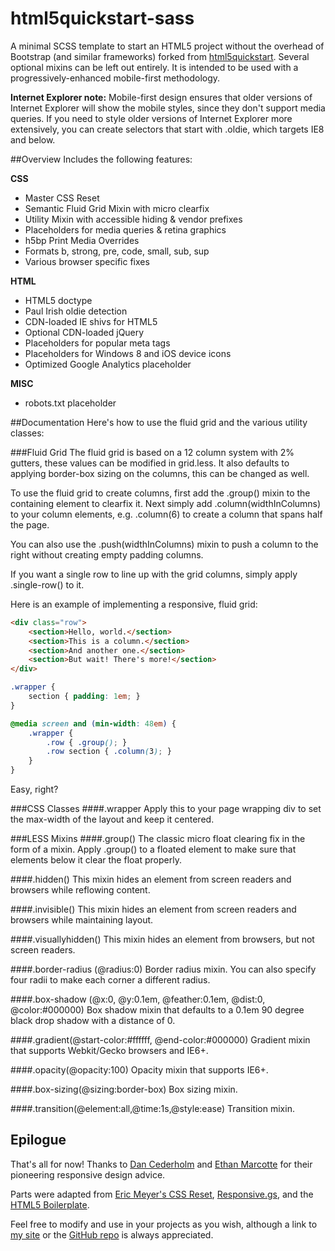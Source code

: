 html5quickstart-sass
===============
A minimal SCSS template to start an HTML5 project without the overhead of Bootstrap (and similar frameworks) forked from [html5quickstart](https://github.com/nearengine/html5quickstart). Several optional mixins can be left out entirely. It is intended to be used with a progressively-enhanced mobile-first methodology.

**Internet Explorer note:** Mobile-first design ensures that older versions of Internet Explorer will show the mobile styles, since they don't support media queries. If you need to style older versions of Internet Explorer more extensively, you can create selectors that start with .oldie, which targets IE8 and below.

##Overview
Includes the following features:

**CSS**
- Master CSS Reset
- Semantic Fluid Grid Mixin with micro clearfix
- Utility Mixin with accessible hiding & vendor prefixes
- Placeholders for media queries & retina graphics
- h5bp Print Media Overrides
- Formats b, strong, pre, code, small, sub, sup
- Various browser specific fixes

**HTML**
- HTML5 doctype
- Paul Irish oldie detection
- CDN-loaded IE shivs for HTML5
- Optional CDN-loaded jQuery
- Placeholders for popular meta tags
- Placeholders for Windows 8 and iOS device icons
- Optimized Google Analytics placeholder

**MISC**
- robots.txt placeholder

##Documentation
Here's how to use the fluid grid and the various utility classes:

###Fluid Grid
The fluid grid is based on a 12 column system with 2% gutters, these values can be modified in grid.less. It also defaults to applying border-box sizing on the columns, this can be changed as well.

To use the fluid grid to create columns, first add the .group() mixin to the containing element to clearfix it. Next simply add .column(widthInColumns) to your column elements, e.g. .column(6) to create a column that spans half the page.

You can also use the .push(widthInColumns) mixin to push a column to the right without creating empty padding columns.

If you want a single row to line up with the grid columns, simply apply .single-row() to it.

Here is an example of implementing a responsive, fluid grid:

```html
<div class="row">
    <section>Hello, world.</section>
    <section>This is a column.</section>
    <section>And another one.</section>
    <section>But wait! There's more!</section>
</div>
```

```SCSS
.wrapper {
    section { padding: 1em; }
}

@media screen and (min-width: 48em) {
    .wrapper {
        .row { .group(); }
        .row section { .column(3); }
    }
}
```
Easy, right?

###CSS Classes
####.wrapper
Apply this to your page wrapping div to set the max-width of the layout and keep it centered.

###LESS Mixins
####.group()
The classic micro float clearing fix in the form of a mixin. Apply .group() to a floated element to make sure that elements below it clear the float properly.

####.hidden()
This mixin hides an element from screen readers and browsers while reflowing content.

####.invisible()
This mixin hides an element from screen readers and browsers while maintaining layout.

####.visuallyhidden()
This mixin hides an element from browsers, but not screen readers.

####.border-radius (@radius:0)
Border radius mixin. You can also specify four radii to make each corner a different radius.

####.box-shadow (@x:0, @y:0.1em, @feather:0.1em, @dist:0, @color:#000000)
Box shadow mixin that defaults to a 0.1em 90 degree black drop shadow with a distance of 0.

####.gradient(@start-color:#ffffff, @end-color:#000000)
Gradient mixin that supports Webkit/Gecko browsers and IE6+.

####.opacity(@opacity:100)
Opacity mixin that supports IE6+.

####.box-sizing(@sizing:border-box)
Box sizing mixin.

####.transition(@element:all,@time:1s,@style:ease)
Transition mixin.

## Epilogue
That's all for now! Thanks to [Dan Cederholm](http://simplebits.com) and [Ethan Marcotte](http://ethanmarcotte.com/) for their pioneering responsive design advice.

Parts were adapted from [Eric Meyer's CSS Reset](http://meyerweb.com/eric/tools/css/reset/), [Responsive.gs](http://responsive.gs/), and the [HTML5 Boilerplate](http://html5boilerplate.com/).

Feel free to modify and use in your projects as you wish, although a link to [my site](http://nearengine.com) or the [GitHub repo](http://github.com/nearengine/html5quickstart-sass) is always appreciated.
